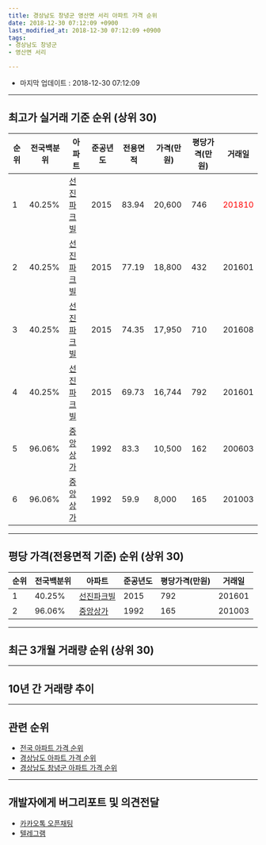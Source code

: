 ```yaml
---
title: 경상남도 창녕군 영산면 서리 아파트 가격 순위
date: 2018-12-30 07:12:09 +0900
last_modified_at: 2018-12-30 07:12:09 +0900
tags:
- 경상남도 창녕군
- 영산면 서리

---
```


* 마지막 업데이트 : 2018-12-30 07:12:09

---

## 최고가 실거래 기준 순위 (상위 30)


|순위|전국백분위|아파트|준공년도|전용면적|가격(만원)|평당가격(만원)|거래일|
|---|---|---|---|---|---|---|---|
|1|40.25%|[선진파크빌](https://search.naver.com/search.naver?query=%EA%B2%BD%EC%83%81%EB%82%A8%EB%8F%84+%EC%B0%BD%EB%85%95%EA%B5%B0+%EC%98%81%EC%82%B0%EB%A9%B4+%EC%84%9C%EB%A6%AC+%EC%84%A0%EC%A7%84%ED%8C%8C%ED%81%AC%EB%B9%8C)|2015|83.94|20,600|746|<span style="color:red">201810</span>|
|2|40.25%|[선진파크빌](https://search.naver.com/search.naver?query=%EA%B2%BD%EC%83%81%EB%82%A8%EB%8F%84+%EC%B0%BD%EB%85%95%EA%B5%B0+%EC%98%81%EC%82%B0%EB%A9%B4+%EC%84%9C%EB%A6%AC+%EC%84%A0%EC%A7%84%ED%8C%8C%ED%81%AC%EB%B9%8C)|2015|77.19|18,800|432|201601|
|3|40.25%|[선진파크빌](https://search.naver.com/search.naver?query=%EA%B2%BD%EC%83%81%EB%82%A8%EB%8F%84+%EC%B0%BD%EB%85%95%EA%B5%B0+%EC%98%81%EC%82%B0%EB%A9%B4+%EC%84%9C%EB%A6%AC+%EC%84%A0%EC%A7%84%ED%8C%8C%ED%81%AC%EB%B9%8C)|2015|74.35|17,950|710|201608|
|4|40.25%|[선진파크빌](https://search.naver.com/search.naver?query=%EA%B2%BD%EC%83%81%EB%82%A8%EB%8F%84+%EC%B0%BD%EB%85%95%EA%B5%B0+%EC%98%81%EC%82%B0%EB%A9%B4+%EC%84%9C%EB%A6%AC+%EC%84%A0%EC%A7%84%ED%8C%8C%ED%81%AC%EB%B9%8C)|2015|69.73|16,744|792|201601|
|5|96.06%|[중앙상가](https://search.naver.com/search.naver?query=%EA%B2%BD%EC%83%81%EB%82%A8%EB%8F%84+%EC%B0%BD%EB%85%95%EA%B5%B0+%EC%98%81%EC%82%B0%EB%A9%B4+%EC%84%9C%EB%A6%AC+%EC%A4%91%EC%95%99%EC%83%81%EA%B0%80)|1992|83.3|10,500|162|200603|
|6|96.06%|[중앙상가](https://search.naver.com/search.naver?query=%EA%B2%BD%EC%83%81%EB%82%A8%EB%8F%84+%EC%B0%BD%EB%85%95%EA%B5%B0+%EC%98%81%EC%82%B0%EB%A9%B4+%EC%84%9C%EB%A6%AC+%EC%A4%91%EC%95%99%EC%83%81%EA%B0%80)|1992|59.9|8,000|165|201003|


---

## 평당 가격(전용면적 기준) 순위 (상위 30)


|순위|전국백분위|아파트|준공년도|평당가격(만원)|거래일|
|---|---|---|---|---|---|
|1|40.25%|[선진파크빌](https://search.naver.com/search.naver?query=%EA%B2%BD%EC%83%81%EB%82%A8%EB%8F%84+%EC%B0%BD%EB%85%95%EA%B5%B0+%EC%98%81%EC%82%B0%EB%A9%B4+%EC%84%9C%EB%A6%AC+%EC%84%A0%EC%A7%84%ED%8C%8C%ED%81%AC%EB%B9%8C)|2015|792|201601|
|2|96.06%|[중앙상가](https://search.naver.com/search.naver?query=%EA%B2%BD%EC%83%81%EB%82%A8%EB%8F%84+%EC%B0%BD%EB%85%95%EA%B5%B0+%EC%98%81%EC%82%B0%EB%A9%B4+%EC%84%9C%EB%A6%AC+%EC%A4%91%EC%95%99%EC%83%81%EA%B0%80)|1992|165|201003|


---

## 최근 3개월 거래량 순위 (상위 30)


<div style="width:100%;">
    <canvas id="deal_count_ranking" height="250"></canvas>
</div>


<script>
new Chart(document.getElementById("deal_count_ranking"), {
    type: 'horizontalBar',
    data: {
        labels: ['선진파크빌'],
        datasets: [{
            label: '실거래 수',
            data: [1],
            borderColor: "rgba(255, 0, 128, 1)",
            backgroundColor: "rgba(255, 0, 128, 0.5)",
            fill: false,
        }]
    },
    options: {
        responsive: true,
        title: {
            display: true,
            text: '최근 3개월 거래량 순위'
        },
        tooltips: {
            mode: 'index',
            intersect: false,
            callbacks: {
                title: function(tooltipItems, data) {
                    return "실거래 수:";
                },
                label: function(tooltipItem, data) {
                    return data.labels[tooltipItem.index] + ": " + tooltipItem.xLabel;
                }
            }
        },
        hover: {
            mode: 'nearest',
            intersect: true
        },
        scales: {
            xAxes: [{
                display: true,
                scaleLabel: {
                    display: true,
                    labelString: '실거래 수'
                },
                ticks: {
                    suggestedMin: 0,
                }
            }],
            yAxes: [{
                display: true,
                ticks: {
                    autoSkip: false,
                    callback: function(value, index, values) {
                        if (value.length > 15)
                            return value.substr(0, 13) + "...";
                        else
                            return value;
                    }
                },
                scaleLabel: {
                    display: false,
                }
            }]
        }
    }
});

</script>


---

## 10년 간 거래량 추이


<div style="width:100%;">
    <canvas id="deal_progress" height="250"></canvas>
</div>

<script>
new Chart(document.getElementById("deal_progress"), {
    type: 'line',
    data: {
        labels: ['200812','200901','200902','200903','200904','200905','200906','200907','200908','200909','200910','200911','200912','201001','201002','201003','201004','201005','201006','201007','201008','201009','201010','201011','201012','201101','201102','201103','201104','201105','201106','201107','201108','201109','201110','201111','201112','201201','201202','201203','201204','201205','201206','201207','201208','201209','201210','201211','201212','201301','201302','201303','201304','201305','201306','201307','201308','201309','201310','201311','201312','201401','201402','201403','201404','201405','201406','201407','201408','201409','201410','201411','201412','201501','201502','201503','201504','201505','201506','201507','201508','201509','201510','201511','201512','201601','201602','201603','201604','201605','201606','201607','201608','201609','201610','201611','201612','201701','201702','201703','201704','201705','201706','201707','201708','201709','201710','201711','201712','201801','201802','201803','201804','201805','201806','201807','201808','201809','201810','201811','201812'],
        datasets: [{
            label: '실거래 수',
            pointRadius: 1,
            data: [0, 0, 0, 0, 0, 1, 0, 0, 0, 0, 0, 0, 0, 0, 0, 1, 0, 0, 0, 1, 0, 0, 0, 0, 0, 0, 0, 0, 2, 1, 0, 0, 0, 0, 0, 0, 0, 0, 0, 0, 0, 0, 0, 0, 0, 0, 0, 0, 0, 0, 1, 0, 0, 0, 0, 1, 0, 0, 0, 0, 0, 0, 0, 1, 0, 0, 1, 0, 0, 0, 1, 0, 0, 0, 0, 1, 0, 0, 0, 0, 15, 8, 1, 2, 2, 5, 3, 1, 1, 1, 0, 0, 1, 1, 1, 1, 0, 0, 0, 0, 0, 0, 1, 0, 2, 0, 3, 0, 0, 1, 0, 1, 0, 1, 2, 1, 0, 0, 1, 0, 0],
            borderColor: "rgba(255, 201, 14, 1)",
            backgroundColor: "rgba(255, 201, 14, 0.5)",
            fill: true,
        }]
    },
    options: {
        responsive: true,
        title: {
            display: true,
            text: '10년간 거래량 추이'
        },
        tooltips: {
            mode: 'index',
            intersect: false,
        },
        hover: {
            mode: 'nearest',
            intersect: true
        },
        scales: {
            xAxes: [{
                display: true,
                scaleLabel: {
                    display: true,
                    labelString: '년/월'
                }
            }],
            yAxes: [{
                display: true,
                ticks: {
                    suggestedMin: 0,
                },
                scaleLabel: {
                    display: true,
                    labelString: '실거래 수'
                }
            }]
        }
    }
});

</script>


---

## 관련 순위

- [전국 아파트 가격 순위](https://inasie.github.io/apt-ranking/전국)
- [경상남도 아파트 가격 순위](https://inasie.github.io/apt-ranking/경상남도)
- [경상남도 창녕군 아파트 가격 순위](https://inasie.github.io/apt-ranking/경상남도-창녕군)


---

## 개발자에게 버그리포트 및 의견전달

- [카카오톡 오픈채팅](https://open.kakao.com/o/gLJUAP4)
- [텔레그램](https://t.me/inasie)

